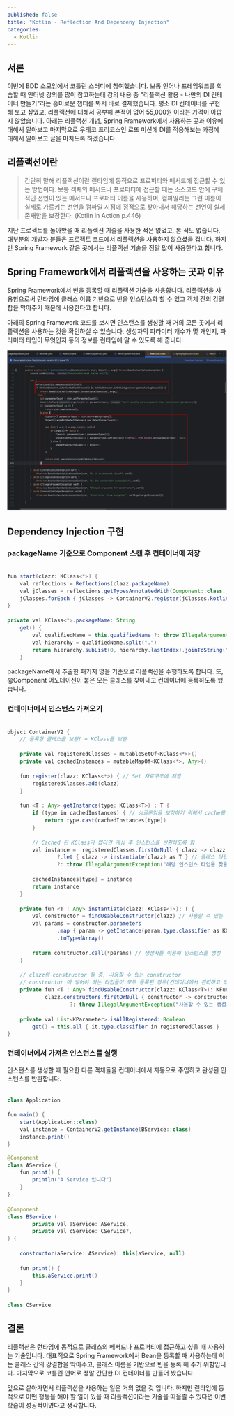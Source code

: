 ```yaml
---
published: false
title: "Kotlin - Reflection And Dependeny Injection"
categories:
  - Kotlin
---
```


## 서론

이번에 BDD 소모임에서 코틀린 스터디에 참여했습니다. 보통 언어나 프레임워크를 학습할 때 인터넷 강의를 많이 참고하는데 강의 내용 중 "리플랙션 활용 - 나만의 DI 컨테이너 만들기"라는 흥미로운 챕터를 봐서 바로 결제했습니다. 평소 DI 컨테이너를 구현 해 보고 싶었고, 리플랙션에 대해서 공부해 본적이 없어 55,000원 이라는 가격이 아깝지 않았습니다. 아래는 리플랙션 개념, Spring Framework에서 사용하는 곳과 이유에 대해서 알아보고 마지막으로 우테코 프리코스인 로또 미션에 DI를 적용해보는 과정에 대해서 알아보고 글을 마치도록 하겠습니다.


## 리플랙션이란

> 간단히 말해 리플랙션이란 런타임에 동적으로 프로퍼티와 메서드에 접근할 수 있는 방법이다. 보통 객체의 메서드나 프로퍼티에 접근할 때는 소스코드 안에 구체적인 선언이 있는 메서드나 프로퍼티 이름을 사용하며, 컴파일러는 그런 이름이 실제로 가르키는 선언을 컴파일 시점에 정적으로 찾아내서 해당하는 선언이 실제 존재함을 보장한다. (Kotlin in Action p.446)

지난 프로젝트를 돌아봤을 때 리플렉션 기술을 사용한 적은 없었고, 본 적도 없습니다. 대부분의 개발자 분들은 프로젝트 코드에서 리플랙션을 사용하지 않으셨을 겁니다. 하지만 Spring Framework 같은 곳에서는 리플랙션 기술을 정말 많이 사용한다고 합니다.

## Spring Framework에서 리플랙션을 사용하는 곳과 이유

Spring Framework에서 빈을 등록할 때 리플랙션 기술을 사용합니다. 리플랙션을 사용함으로써 런타임에 클래스 이름 기반으로 빈을 인스턴스화 할 수 있고 객체 간의 강결합을 막아주기 때문에 사용한다고 합니다. 

아래의 Spring Framework 코드를 보시면 인스턴스를 생성할 때 거의 모든 곳에서 리플랙션을 사용하는 것을 확인하실 수 있습니다. 생성자의 파라미터 개수가 몇 개인지, 파라미터 타입이 무엇인지 등의 정보를 런타임에 알 수 있도록 해 줍니다.

![Relfection 이미지](https://github.com/02ggang9/02ggang9.github.io/blob/master/_posts/images/java/kt/reflection/reflection1.png?raw=true)

## Dependency Injection 구현

### packageName 기준으로 Component 스캔 후 컨테이너에 저장

~~~java

fun start(clazz: KClass<*>) {
    val reflections = Reflections(clazz.packageName)
    val jClasses = reflections.getTypesAnnotatedWith(Component::class.java)
    jClasses.forEach { jClasses -> ContainerV2.register(jClasses.kotlin) }
}

private val KClass<*>.packageName: String
    get() {
        val qualifiedName = this.qualifiedName ?: throw IllegalArgumentException("익명 객체입니다!")
        val hierarchy = qualifiedName.split(".")
        return hierarchy.subList(0, hierarchy.lastIndex).joinToString(".")
    }
~~~

packageName에서 추출한 패키지 명을 기준으로 리플랙션을 수행하도록 합니다. 또, @Component 어노테이션이 붙은 모든 클래스를 찾아내고 컨테이너에 등록하도록 했습니다.


### 컨테이너에서 인스턴스 가져오기

~~~java

object ContainerV2 {
    // 등록한 클래스를 보관! = KClass를 보관

    private val registeredClasses = mutableSetOf<KClass<*>>()
    private val cachedInstances = mutableMapOf<KClass<*>, Any>()

    fun register(clazz: KClass<*>) { // Set 자료구조에 저장
        registeredClasses.add(clazz)
    }

    fun <T : Any> getInstance(type: KClass<T>) : T {
        if (type in cachedInstances) { // 싱글톤임을 보장하기 위해서 cache를 사용
            return type.cast(cachedInstances[type])
        }

        // Cached 된 KClass가 없다면 캐싱 후 인스턴스를 반환하도록 함
        val instance =  registeredClasses.firstOrNull { clazz -> clazz == type } // 컨테이너에 가져오고 싶은 클래스 타입이 있는지 확인
                ?.let { clazz -> instantiate(clazz) as T } // 클래스 타입이 있다면 리플랙션을 사용해 인스턴스를 반환하도록 함
                ?: throw IllegalArgumentException("해당 인스턴스 타입을 찾을 수 없습니다.") // 컨테이너에 가져오고 싶은 클래스 타입이 없는 경우 예외를 던지도록 함

        cachedInstances[type] = instance
        return instance
    }

    private fun <T : Any> instantiate(clazz: KClass<T>): T {
        val constructor = findUsableConstructor(clazz) // 사용할 수 있는 생성자가 있는지 확인 함
        val params = constructor.parameters
                .map { param -> getInstance(param.type.classifier as KClass<*>) } // 인스턴스를 생성하기 위해 필요한 모든 클래스를 가져옴
                .toTypedArray()

        return constructor.call(*params) // 생성자를 이용해 인스턴스를 생성
    }

    // clazz의 constructor 들 중, 사용할 수 있는 constructor
    // constructor 에 넣어야 하는 타입들이 모두 등록된 경우(컨테이너에서 관리하고 있는 경우를 의미)
    private fun <T : Any> findUsableConstructor(clazz: KClass<T>): KFunction<T> =
            clazz.constructors.firstOrNull { constructor -> constructor.parameters.isAllRegistered } // Constructor의 파라미터의 타입이 컨테이너에 등록되었는지 확인함.
                    ?: throw IllegalArgumentException("사용할 수 있는 생성자가 없습니다") // 만약 생성자의 파라미터 타입들이 컨테이너에서 관리되고 있지 않으면 예외를 발생하도록 함

    private val List<KParameter>.isAllRegistered: Boolean
        get() = this.all { it.type.classifier in registeredClasses }
}

~~~

### 컨테이너에서 가져온 인스턴스를 실행

인스턴스를 생성할 때 필요한 다른 객체들을 컨테이너에서 자동으로 주입하고 완성된 인스턴스를 반환합니다.

~~~java

class Application

fun main() {
    start(Application::class)
    val instance = ContainerV2.getInstance(BService::class)
    instance.print()
}
~~~

~~~java
@Component
class AService {
    fun print() {
        println("A Service 입니다")
    }
}

@Component
class BService (
        private val aService: AService,
        private val cService: CService?,
) {

    constructor(aService: AService): this(aService, null)

    fun print() {
        this.aService.print()
    }
}

class CService
~~~

## 결론

리플랙션은 런타임에 동적으로 클래스의 메서드나 프로퍼티에 접근하고 싶을 때 사용하는 기술입니다. 대표적으로 Spring Framework에서 Bean을 등록할 때 사용하는데 이는 클래스 간의 강결합을 막아주고, 클래스 이름을 기반으로 빈을 등록 해 주기 위함입니다. 마지막으로 코틀린 언어로 정말 간단한 DI 컨테이너를 만들어 봤습니다.

앞으로 살아가면서 리플랙션을 사용하는 일은 거의 없을 것 입니다. 하지만 런타임에 동적으로 어떤 행동을 해야 할 일이 있을 때 리플랙션이라는 기술을 떠올릴 수 있다면 이번 학습이 성공적이였다고 생각합니다.

